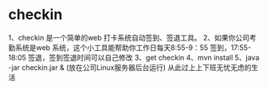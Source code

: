 # checkin
1、checkin 是一个简单的web 打卡系统自动签到、签退工具。
2、如果你公司考勤系统是web 系统，这个小工具能帮助你工作日每天8:55-9：55 签到，17:55-18:05 签退，签到签退时间可以自己修改
3、get checkin
4、mvn install
5、java -jar checkin.jar & (放在公司Linux服务器后台运行)
从此过上上下班无忧无虑的生活
